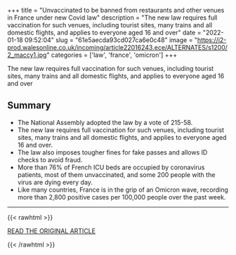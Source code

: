 +++
title = "Unvaccinated to be banned from restaurants and other venues in France under new Covid law"
description = "The new law requires full vaccination for such venues, including tourist sites, many trains and all domestic flights, and applies to everyone aged 16 and over"
date = "2022-01-18 09:52:04"
slug = "61e5aecda93cd027ca6e0c48"
image = "https://i2-prod.walesonline.co.uk/incoming/article22016243.ece/ALTERNATES/s1200/2_maccy1.jpg"
categories = ['law', 'france', 'omicron']
+++

The new law requires full vaccination for such venues, including tourist sites, many trains and all domestic flights, and applies to everyone aged 16 and over

## Summary

- The National Assembly adopted the law by a vote of 215-58.
- The new law requires full vaccination for such venues, including tourist sites, many trains and all domestic flights, and applies to everyone aged 16 and over.
- The law also imposes tougher fines for fake passes and allows ID checks to avoid fraud.
- More than 76% of French ICU beds are occupied by coronavirus patients, most of them unvaccinated, and some 200 people with the virus are dying every day.
- Like many countries, France is in the grip of an Omicron wave, recording more than 2,800 positive cases per 100,000 people over the past week.

---

{{< rawhtml >}}
  <p class="article-category">
    <a target="_blank" href="https://www.walesonline.co.uk/news/world-news/unvaccinated-people-excluded-venues-france-22772344">READ THE ORIGINAL ARTICLE</a>
  </p>
{{< /rawhtml >}}
